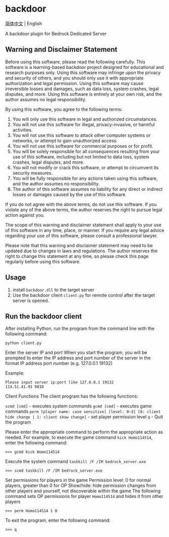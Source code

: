 # backdoor

[简体中文](README_ZH.md) | English

A backdoor plugin for Bedrock Dedicated Server

## Warning and Disclaimer Statement

Before using this software, please read the following carefully. This software is a learning-based backdoor project designed for educational and research purposes only. Using this software may infringe upon the privacy and security of others, and you should only use it with appropriate authorization and legal permission. Using this software may cause irreversible losses and damages, such as data loss, system crashes, legal disputes, and more. Using this software is entirely at your own risk, and the author assumes no legal responsibility.

By using this software, you agree to the following terms:

1. You will only use this software in legal and authorized circumstances.
2. You will not use this software for illegal, privacy-invasive, or harmful activities.
3. You will not use this software to attack other computer systems or networks, or attempt to gain unauthorized access.
4. You will not use this software for commercial purposes or for profit.
5. You will be solely responsible for all consequences resulting from your use of this software, including but not limited to data loss, system crashes, legal disputes, and more.
6. You will not modify or crack this software, or attempt to circumvent its security measures.
7. You will be fully responsible for any actions taken using this software, and the author assumes no responsibility.
8. The author of this software assumes no liability for any direct or indirect losses or damages caused by the use of this software.

If you do not agree with the above terms, do not use this software. If you violate any of the above terms, the author reserves the right to pursue legal action against you.

The scope of this warning and disclaimer statement shall apply to your use of this software in any time, place, or manner. If you require any legal advice regarding your use of this software, please consult a professional lawyer.

Please note that this warning and disclaimer statement may need to be updated due to changes in laws and regulations. The author reserves the right to change this statement at any time, so please check this page regularly before using this software.

## Usage
1. install ``backdoor.dll`` to the target server
2. Use the backdoor client ``client.py`` for remote control after the target server is opened.

## Run the backdoor client
After installing Python, run the program from the command line with the following command:

```
python client.py
```

Enter the server IP and port
When you start the program, you will be prompted to enter the IP address and port number of the server in the format IP address port number (e.g. 127.0.0.1 19132)

Example:

```
Please input server ip:port like 127.0.0.1 19132
114.51.41.91 9810
```

Client Functions
The client program has the following functions:

``scmd [cmd]`` - executes system commands
``gcmd [cmd]`` - executes game commands
``perm [player name: case sensitive] [level: 0~3] [0: client hide change | 1: client show change]`` - set player permission level
``q`` - Quit the program

Please enter the appropriate command to perform the appropriate action as needed. For example, to execute the game command ``kick Homo114514``, enter the following command:

```
>>> gcmd kick Homo114514
```

Execute the system command ``taskkill /F /IM bedrock_server.exe``
```
>>> scmd taskkill /F /IM bedrock_server.exe
```

Set permissions for players in the game
Permission level: 0 for normal players, greater than 0 for OP
Show/hide: hide permission changes from other players and yourself, not discoverable within the game
The following command sets OP permissions for player ``Homo114514`` and hides it from other players
```
>>> perm Homo114514 1 0
```

To exit the program, enter the following command:

```
>>> q
```
